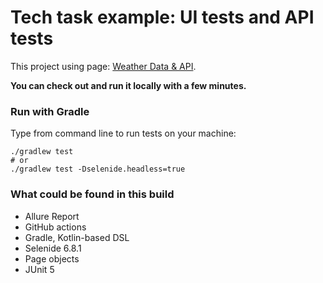 Tech task example: UI tests and API tests 
================================

This project using page: [Weather Data & API](https://www.visualcrossing.com/).

**You can check out and run it locally with a few minutes.**

### Run with Gradle

Type from command line to run tests on your machine:

```
./gradlew test
# or
./gradlew test -Dselenide.headless=true
```

### What could be found in this build

- Allure Report
- GitHub actions
- Gradle, Kotlin-based DSL
- Selenide 6.8.1
- Page objects
- JUnit 5
